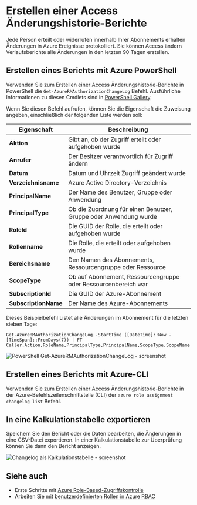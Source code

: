 <properties
    pageTitle="Erstellen einer Access Änderungshistorie-Berichte | Microsoft Azure"
    description="Generieren Sie Bericht, der Listet alle Änderungen auf Ihre Azure-Abonnements mit Role-Based Access Control in den vergangenen 90 Tagen."
    services="active-directory"
    documentationCenter=""
    authors="kgremban"
    manager="femila"
    editor=""/>

<tags
    ms.service="active-directory"
    ms.devlang="na"
    ms.topic="article"
    ms.tgt_pltfrm="na"
    ms.workload="identity"
    ms.date="08/03/2016"
    ms.author="kgremban"/>

# <a name="create-an-access-change-history-report"></a>Erstellen einer Access Änderungshistorie-Berichte

Jede Person erteilt oder widerrufen innerhalb Ihrer Abonnements erhalten Änderungen in Azure Ereignisse protokolliert. Sie können Access ändern Verlaufsberichte alle Änderungen in den letzten 90 Tagen erstellen.

## <a name="create-a-report-with-azure-powershell"></a>Erstellen eines Berichts mit Azure PowerShell
Verwenden Sie zum Erstellen einer Access Änderungshistorie-Berichte in PowerShell die `Get-AzureRMAuthorizationChangeLog` Befehl. Ausführliche Informationen zu diesen Cmdlets sind in [PowerShell Gallery](https://www.powershellgallery.com/packages/AzureRM.Storage/1.0.6/Content/ResourceManagerStartup.ps1).

Wenn Sie diesen Befehl aufrufen, können Sie die Eigenschaft die Zuweisung angeben, einschließlich der folgenden Liste werden soll:

| Eigenschaft | Beschreibung |
| -------- | ----------- |
| **Aktion** | Gibt an, ob der Zugriff erteilt oder aufgehoben wurde |
| **Anrufer** | Der Besitzer verantwortlich für Zugriff ändern |
| **Datum** | Datum und Uhrzeit Zugriff geändert wurde |
| **Verzeichnisname** | Azure Active Directory-Verzeichnis |
| **PrincipalName** | Der Name des Benutzer, Gruppe oder Anwendung |
| **PrincipalType** | Ob die Zuordnung für einen Benutzer, Gruppe oder Anwendung wurde |
| **RoleId** | Die GUID der Rolle, die erteilt oder aufgehoben wurde |
| **Rollenname** | Die Rolle, die erteilt oder aufgehoben wurde |
| **Bereichsname** | Den Namen des Abonnements, Ressourcengruppe oder Ressource |
| **ScopeType** | Ob auf Abonnement, Ressourcengruppe oder Ressourcenbereich war |
| **SubscriptionId** | Die GUID der Azure-Abonnement |
| **SubscriptionName** | Der Name des Azure-Abonnements |

Dieses Beispielbefehl Listet alle Änderungen im Abonnement für die letzten sieben Tage:

```
Get-AzureRMAuthorizationChangeLog -StartTime ([DateTime]::Now - [TimeSpan]::FromDays(7)) | FT Caller,Action,RoleName,PrincipalType,PrincipalName,ScopeType,ScopeName
```

![PowerShell Get-AzureRMAuthorizationChangeLog - screenshot](./media/role-based-access-control-configure/access-change-history.png)

## <a name="create-a-report-with-azure-cli"></a>Erstellen eines Berichts mit Azure-CLI
Verwenden Sie zum Erstellen einer Access Änderungshistorie-Berichte in der Azure-Befehlszeilenschnittstelle (CLI) der `azure role assignment changelog list` Befehl.

## <a name="export-to-a-spreadsheet"></a>In eine Kalkulationstabelle exportieren
Speichern Sie den Bericht oder die Daten bearbeiten, die Änderungen in eine CSV-Datei exportieren. In einer Kalkulationstabelle zur Überprüfung können Sie dann den Bericht anzeigen.

![Changelog als Kalkulationstabelle - screenshot](./media/role-based-access-control-configure/change-history-spreadsheet.png)

## <a name="see-also"></a>Siehe auch
- Erste Schritte mit [Azure Role-Based-Zugriffskontrolle](role-based-access-control-configure.md)
- Arbeiten Sie mit [benutzerdefinierten Rollen in Azure RBAC](role-based-access-control-custom-roles.md)
